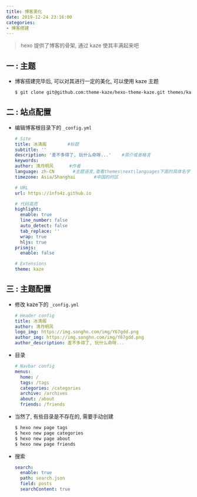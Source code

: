 ```yaml
---
title: 博客美化
date: 2019-12-24 23:16:00
categories:
- 博客搭建
---
```




> hexo 提供了博客的骨架, 通过 kaze 使其丰满起来吧





## 一 : 主题

* 博客搭建完毕后, 可以对其进行一定的美化, 可以使用 kaze 主题

  ```sh
  $ git clone git@github.com:theme-kaze/hexo-theme-kaze.git themes/kaze
  ```

## 二 : 站点配置

* 编辑博客根目录下的 `_config.yml`

  ```yaml
  # Site
  title: 冰清阁		#标题
  subtitle: ''
  description: '差不多得了, 玩什么命呀...'	#简介或者格言
  keywords:
  author: 清月明风		#作者
  language: zh-CN		#主题语言,查看themes\next\languages下面的具体名字
  timezone: Asia/Shanghai		#中国的时区
  
  # URL
  url: https://info4z.github.io
  
  # 代码高亮
  highlight:
    enable: true
    line_number: false
    auto_detect: false
    tab_replace: ''
    wrap: true
    hljs: true
  prismjs:
    enable: false
  
  # Extensions
  theme: kaze
  ```

## 三 : 主题配置

* 修改 kaze下的 `_config.yml`

  ```yaml
  # Header config
  title: 冰清阁
  author: 清月明风
  logo_img: https://img.songhn.com/img/Y67gdd.png
  author_img: https://img.songhn.com/img/Y67gdd.png
  author_description: 差不多得了, 玩什么命呀...
  ```
  
* 目录

  ```yaml
  # Navbar config
  menus:
    home: /
    tags: /tags
    categories: /categories
    archive: /archives
    about: /about
    friends: /friends
  ```

* 当然了, 有些目录是不存在的, 需要手动创建

  ```sh
  $ hexo new page tags
  $ hexo new page categories
  $ hexo new page about
  $ hexo new page friends
  ```

* 搜索

  ```yaml
  search:
    enable: true
    path: search.json
    field: posts
    searchContent: true
  ```

